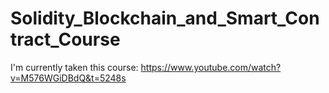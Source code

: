 # Solidity_Blockchain_and_Smart_Contract_Course

I'm currently taken this course: https://www.youtube.com/watch?v=M576WGiDBdQ&t=5248s
